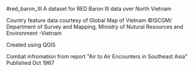#red_baron_III
A dataset for RED Baron III data over North Vietnam

Country feature data courtesy of Global Map of Vietnam ©ISCGM/ Department of Survey and Mapping, Ministry of Nutural Resources and Environment -Vietnam

Created using QGIS 

Combat infromation from report "Air to Air Encounters in Southeast Asia" Published Oct 1967
